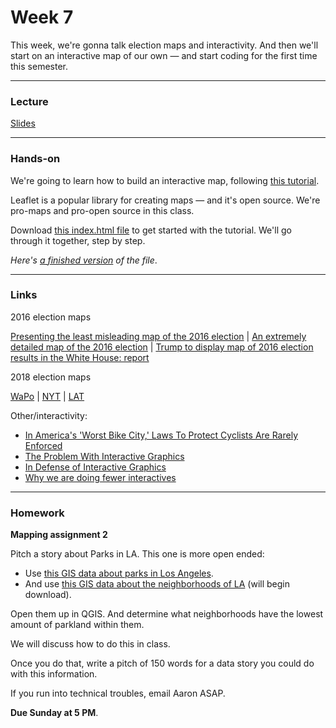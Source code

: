 # Week 7
This week, we're gonna talk election maps and interactivity. And then we'll start on an interactive map of our own — and start coding for the first time this semester.

---

### Lecture

[Slides](https://docs.google.com/presentation/d/1NFou_0UfhSHlNGxb3QEeVgLE2SBRFpB_J6gnVEkcnLQ/edit#slide=id.g4a430350dc_0_161)

---

### Hands-on

We're going to learn how to build an interactive map, following [this tutorial](https://leafletjs.com/examples/choropleth/).

Leaflet is a popular library for creating maps — and it's open source. We're pro-maps and pro-open source in this class.

Download [this index.html file](files/index.html) to get started with the tutorial. We'll go through it together, step by step.

*Here's [a finished version](files/finished.html) of the file*.

---

### Links
2016 election maps

[Presenting the least misleading map of the 2016 election](https://www.washingtonpost.com/news/politics/wp/2018/07/30/presenting-the-least-misleading-map-of-the-2016-election/?utm_term=.0d639286a97d) | [An extremely detailed map of the 2016 election](https://www.washingtonpost.com/news/politics/wp/2018/07/30/presenting-the-least-misleading-map-of-the-2016-election/?utm_term=.0d639286a97d) | [Trump to display map of 2016 election results in the White House: report](https://thehill.com/blogs/blog-briefing-room/332927-trump-will-hang-map-of-2016-election-results-in-the-white-house)

2018 election maps

[WaPo](https://thehill.com/blogs/blog-briefing-room/332927-trump-will-hang-map-of-2016-election-results-in-the-white-house) | [NYT](https://www.nytimes.com/interactive/2018/11/06/us/elections/results-house-elections.html) | [LAT](https://www.latimes.com/projects/la-pol-na-us-general-election-results-2018/)

Other/interactivity:

* [In America's 'Worst Bike City,' Laws To Protect Cyclists Are Rarely Enforced](https://laist.com/2018/12/04/bike_safety_los_angeles_law_three-feet-law.php)
* [The Problem With Interactive Graphics](https://www.fastcompany.com/3069008/the-problem-with-interactive-graphics)
* [In Defense of Interactive Graphics](https://www.vis4.net/blog/2017/03/in-defense-of-interactive-graphics/)
* [Why we are doing fewer  interactives](https://github.com/archietse/malofiej-2016/blob/master/tse-malofiej-2016-slides.pdf)

---

### Homework

**Mapping assignment 2**

Pitch a story about Parks in LA. This one is more open ended:

* Use [this GIS data about parks in Los Angeles](http://geohub.lacity.org/datasets/parks?geometry=-118.756%2C33.867%2C-117.817%2C34.067).
* And use [this GIS data about the neighborhoods of LA](https://s3-us-west-2.amazonaws.com/mappingla.com/downloads/neighborhoods/la_city.shp.zip) (will begin download).

Open them up in QGIS. And determine what neighborhoods have the lowest amount of parkland within them.

We will discuss how to do this in class.

Once you do that, write a pitch of 150 words for a data story you could do with this information.

If you run into technical troubles, email Aaron ASAP.

**Due Sunday at 5 PM**.